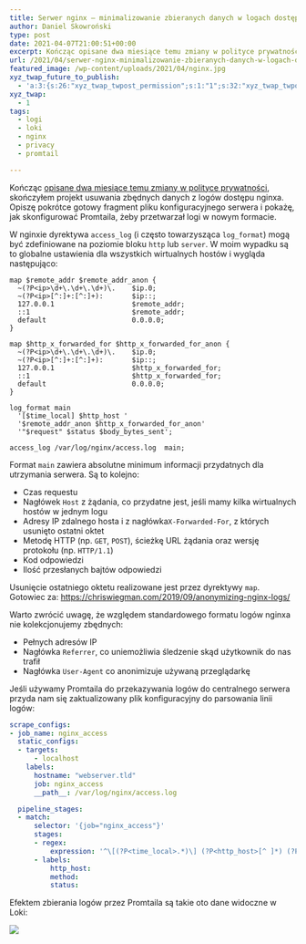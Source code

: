 ```yaml
---
title: Serwer nginx – minimalizowanie zbieranych danych w logach dostępu
author: Daniel Skowroński
type: post
date: 2021-04-07T21:00:51+00:00
excerpt: Kończąc opisane dwa miesiące temu zmiany w polityce prywatności (https://blog.dsinf.net/2021/02/niedawne-ulepszenia-prywatnosci-uzytkownikow-blog-dsinf-net-i-foto-dsinf-net/), skończyłem projekt usuwania zbędnych danych z logów dostępu nginxa. Opiszę pokrótce gotowy fragment pliku konfiguracyjnego serwera i pokażę, jak skonfigurować Promtaila, żeby przetwarzał logi w nowym formacie.
url: /2021/04/serwer-nginx-minimalizowanie-zbieranych-danych-w-logach-dostepu/
featured_image: /wp-content/uploads/2021/04/nginx.jpg
xyz_twap_future_to_publish:
  - 'a:3:{s:26:"xyz_twap_twpost_permission";s:1:"1";s:32:"xyz_twap_twpost_image_permission";s:1:"1";s:18:"xyz_twap_twmessage";s:26:"{POST_TITLE} - {PERMALINK}";}'
xyz_twap:
  - 1
tags:
  - logi
  - loki
  - nginx
  - privacy
  - promtail

---
```

Kończąc [opisane dwa miesiące temu zmiany w polityce prywatności](/2021/02/niedawne-ulepszenia-prywatnosci-uzytkownikow-blog-dsinf-net-i-foto-dsinf-net/), skończyłem projekt usuwania zbędnych danych z logów dostępu nginxa. Opiszę pokrótce gotowy fragment pliku konfiguracyjnego serwera i pokażę, jak skonfigurować Promtaila, żeby przetwarzał logi w nowym formacie.

W nginxie dyrektywa `access_log` (i często towarzysząca `log_format`) mogą być zdefiniowane na poziomie bloku `http` lub `server`. W moim wypadku są to globalne ustawienia dla wszystkich wirtualnych hostów i wygląda następująco:

```nginx
map $remote_addr $remote_addr_anon {
  ~(?P<ip>\d+\.\d+\.\d+)\.    $ip.0;
  ~(?P<ip>[^:]+:[^:]+):       $ip::;
  127.0.0.1                   $remote_addr;
  ::1                         $remote_addr;
  default                     0.0.0.0;
}

map $http_x_forwarded_for $http_x_forwarded_for_anon {
  ~(?P<ip>\d+\.\d+\.\d+)\.    $ip.0;
  ~(?P<ip>[^:]+:[^:]+):       $ip::;
  127.0.0.1                   $http_x_forwarded_for;
  ::1                         $http_x_forwarded_for;
  default                     0.0.0.0;
}

log_format main 
  '[$time_local] $http_host '
  '$remote_addr_anon $http_x_forwarded_for_anon'
  '"$request" $status $body_bytes_sent';

access_log /var/log/nginx/access.log  main;
```


Format `main` zawiera absolutne minimum informacji przydatnych dla utrzymania serwera. Są to kolejno:

  * Czas requestu
  * Nagłówek `Host` z żądania, co przydatne jest, jeśli mamy kilka wirtualnych hostów w jednym logu
  * Adresy IP zdalnego hosta i z nagłówka`X-Forwarded-For`, z których usunięto ostatni oktet
  * Metodę HTTP (np. `GET`, `POST`), ścieżkę URL żądania oraz wersję protokołu (np. `HTTP/1.1`)
  * Kod odpowiedzi
  * Ilość przesłanych bajtów odpowiedzi

Usunięcie ostatniego oktetu realizowane jest przez dyrektywy `map`. Gotowiec za: <https://chriswiegman.com/2019/09/anonymizing-nginx-logs/> 

Warto zwrócić uwagę, że względem standardowego formatu logów nginxa nie kolekcjonujemy zbędnych:

  * Pełnych adresów IP
  * Nagłówka `Referrer`, co uniemożliwia śledzenie skąd użytkownik do nas trafił
  * Nagłówka `User-Agent` co anonimizuje używaną przeglądarkę



Jeśli używamy Promtaila do przekazywania logów do centralnego serwera przyda nam się zaktualizowany plik konfiguracyjny do parsowania linii logów:

```yaml
scrape_configs:
- job_name: nginx_access
  static_configs:
  - targets:
      - localhost
    labels:
      hostname: "webserver.tld"
      job: nginx_access
      __path__: /var/log/nginx/access.log

  pipeline_stages:
  - match:
      selector: '{job="nginx_access"}'
      stages:
      - regex:
          expression: '^\[(?P<time_local>.*)\] (?P<http_host>[^ ]*) (?P<remote_addr_anon>[^ ]*) (?P<http_x_forwarded_for_anon>[^ ]*) "(?P<method>[^ ]*) (?P<request>[^ ]*) (?P<proto>[^ ]*)" (?P<status>[\d]+) (?P<body_bytes_sent>[\d]+)'
      - labels:
          http_host: 
          method:
          status:
```


Efektem zbierania logów przez Promtaila są takie oto dane widoczne w Loki:


![](/wp-content/uploads/2021/04/Screenshot-2021-04-07-at-22.55.53.jpg)

